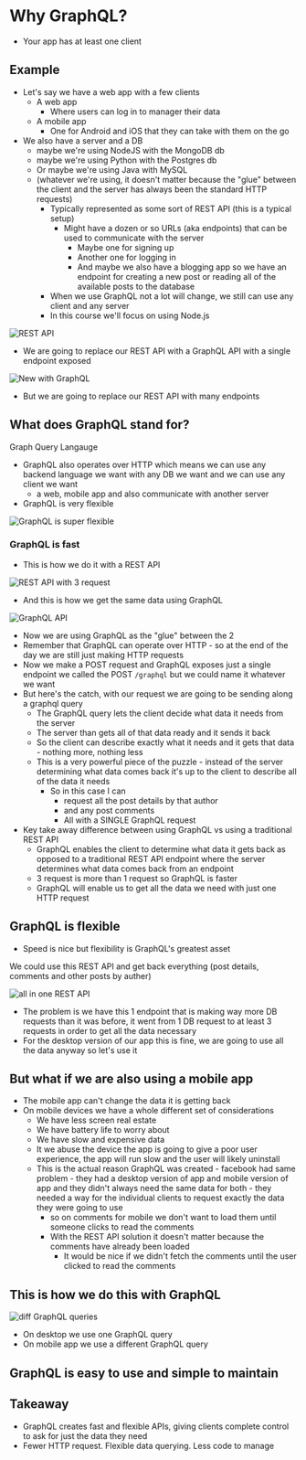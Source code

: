 # Why GraphQL?
* Your app has at least one client

## Example
* Let's say we have a web app with a few clients
    - A web app
        + Where users can log in to manager their data
    - A mobile app
        + One for Android and iOS that they can take with them on the go
* We also have a server and a DB
    - maybe we're using NodeJS with the MongoDB db
    - maybe we're using Python with the Postgres db
    - Or maybe we're using Java with MySQL
    - (whatever we're using, it doesn't matter because the "glue" between the client and the server has always been the standard HTTP requests)
        + Typically represented as some sort of REST API (this is a typical setup)
            * Might have a dozen or so URLs (aka endpoints) that can be used to communicate with the server
                - Maybe one for signing up
                - Another one for logging in
                - And maybe we also have a blogging app so we have an endpoint for creating a new post or reading all of the available posts to the database
        + When we use GraphQL not a lot will change, we still can use any client and any server
        + In this course we'll focus on using Node.js

![REST API](https://i.imgur.com/1Sv9ivg.png)

* We are going to replace our REST API with a GraphQL API with a single endpoint exposed

![New with GraphQL](https://i.imgur.com/Z4wpe1j.png)

* But we are going to replace our REST API with many endpoints

## What does GraphQL stand for?
Graph Query Langauge

* GraphQL also operates over HTTP which means we can use any backend language we want with any DB we want and we can use any client we want
    - a web, mobile app and also communicate with another server
* GraphQL is very flexible

![GraphQL is super flexible](https://i.imgur.com/Z4wpe1j.png)

### GraphQL is fast
* This is how we do it with a REST API

![REST API with 3 request](https://i.imgur.com/gMjW7Se.png)

* And this is how we get the same data using GraphQL

![GraphQL API](https://i.imgur.com/zdsMDoD.png)

* Now we are using GraphQL as the "glue" between the 2
* Remember that GraphQL can operate over HTTP - so at the end of the day we are still just making HTTP requests
* Now we make a POST request and GraphQL exposes just a single endpoint we called the POST `/graphql` but we could name it whatever we want
* But here's the catch, with our request we are going to be sending along a graphql query
    - The GraphQL query lets the client decide what data it needs from the server
    - The server than gets all of that data ready and it sends it back
    - So the client can describe exactly what it needs and it gets that data - nothing more, nothing less
    - This is a very powerful piece of the puzzle - instead of the server determining what data comes back it's up to the client to describe all of the data it needs
        + So in this case I can
            * request all the post details by that author
            * and any post comments
            * All with a SINGLE GraphQL request
* Key take away difference between using GraphQL vs using a traditional REST API
    - GraphQL enables the client to determine what data it gets back as opposed to a traditional REST API endpoint where the server determines what data comes back from an endpoint
    - 3 request is more than 1 request so GraphQL is faster
    - GraphQL will enable us to get all the data we need with just one HTTP request

## GraphQL is flexible
* Speed is nice but flexibility is GraphQL's greatest asset

We could use this REST API and get back everything (post details, comments and other posts by auther)

![all in one REST API](https://i.imgur.com/JIufZ0i.png)

* The problem is we have this 1 endpoint that is making way more DB requests than it was before, it went from 1 DB request to at least 3 requests in order to get all the data necessary
* For the desktop version of our app this is fine, we are going to use all the data anyway so let's use it

## But what if we are also using a mobile app
* The mobile app can't change the data it is getting back
* On mobile devices we have a whole different set of considerations
    - We have less screen real estate
    - We have battery life to worry about
    - We have slow and expensive data
    - It we abuse the device the app is going to give a poor user experience, the app will run slow and the user will likely uninstall
    - This is the actual reason  GraphQL was created - facebook had same problem - they had a desktop version of app and mobile version of app and they didn't always need the same data for both - they needed a way for the individual clients to request exactly the data they were going to use
        + so on comments for mobile we don't want to load them until someone clicks to read the comments
        + With the REST API solution it doesn't matter because the comments have already been loaded
            * It would be nice if we didn't fetch the comments until the user clicked to read the comments

## This is how we do this with GraphQL
![diff GraphQL queries](https://i.imgur.com/nY8bcJ5.png)

* On desktop we use one GraphQL query
* On mobile app we use a different GraphQL query

## GraphQL is easy to use and simple to maintain

## Takeaway
* GraphQL creates fast and flexible APIs, giving clients complete control to ask for just the data they need
* Fewer HTTP request. Flexible data querying. Less code to manage
